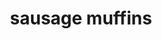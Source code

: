 ---
id: 5aa55ea535ef8e0014f82c0a
servings: 12
notes:
directions: 'mix ingredients
bake 350 for 20 minutes'
ingredients: '1 lb breakfast sausage - cooked
1 cup bisquick
1 cup cheddar cheese - shredded
4 eggs - beaten'
rating: 4
ease: easy
img:
category: breakfast
href:
totalTime: 35
cookTime: 20
prepTime: 15
title: sausage muffins
slug: sausage-muffins
---